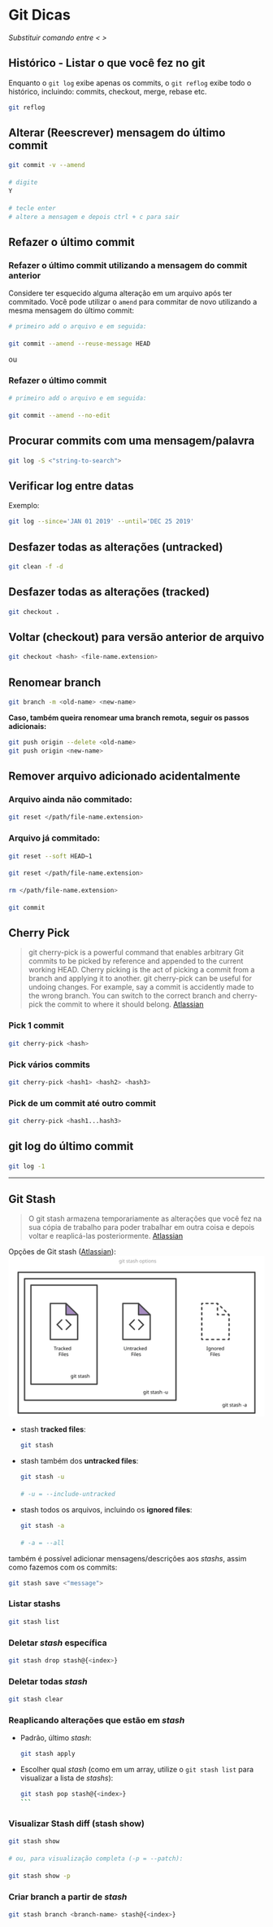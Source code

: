 # Git Dicas
*Substituir comando entre < >*

## Histórico - Listar o que você fez no git

Enquanto o `git log` exibe apenas os commits, o `git reflog` exibe todo o histórico, incluindo: commits, checkout, merge, rebase etc.

```bash
git reflog
```

## Alterar (Reescrever) mensagem do último commit

```bash
git commit -v --amend

# digite
Y

# tecle enter
# altere a mensagem e depois ctrl + c para sair
```

## Refazer o último commit

### Refazer o último commit utilizando a mensagem do commit anterior

Considere ter esquecido alguma alteração em um arquivo após ter commitado. Você pode utilizar o `amend` para commitar de novo utilizando a mesma mensagem do último commit:

```bash
# primeiro add o arquivo e em seguida:

git commit --amend --reuse-message HEAD
```

ou

### Refazer o último commit

```bash
# primeiro add o arquivo e em seguida:

git commit --amend --no-edit
```

## Procurar commits com uma mensagem/palavra

```bash
git log -S <"string-to-search">
```

## Verificar log entre datas

Exemplo:

```bash
git log --since='JAN 01 2019' --until='DEC 25 2019'
```

## Desfazer todas as alterações (untracked)

```bash
git clean -f -d
```

## Desfazer todas as alterações (tracked)

```bash
git checkout .
```

## Voltar (checkout) para versão anterior de arquivo

```bash
git checkout <hash> <file-name.extension>
```

## Renomear branch

```bash
git branch -m <old-name> <new-name>
```

**Caso, também queira renomear uma branch remota, seguir os passos adicionais:**

```bash
git push origin --delete <old-name>
git push origin <new-name>
```

## Remover arquivo adicionado acidentalmente

### Arquivo ainda não commitado:

```bash
git reset </path/file-name.extension>
```

### Arquivo já commitado:

```bash
git reset --soft HEAD~1

git reset </path/file-name.extension>

rm </path/file-name.extension>

git commit
```


## Cherry Pick

> git cherry-pick is a powerful command that enables arbitrary Git commits to be picked by reference and appended to the current working HEAD. Cherry picking is the act of picking a commit from a branch and applying it to another. git cherry-pick can be useful for undoing changes. For example, say a commit is accidently made to the wrong branch. You can switch to the correct branch and cherry-pick the commit to where it should belong.
> [Atlassian](https://www.atlassian.com/git/tutorials/cherry-pick)

### Pick 1 commit

```bash
git cherry-pick <hash>
```

### Pick vários commits

```bash
git cherry-pick <hash1> <hash2> <hash3>
```

### Pick de um commit até outro commit

```bash
git cherry-pick <hash1...hash3>
```

## git log do último commit
```bash
git log -1
```

---

## Git Stash
> O git stash armazena temporariamente as alterações que você fez na sua cópia de trabalho para poder trabalhar em outra coisa e depois voltar e reaplicá-las posteriormente.
> [Atlassian](https://www.atlassian.com/git/tutorials/saving-changes/git-stash)

Opções de Git stash ([Atlassian](https://www.atlassian.com/git/tutorials/saving-changes/git-stash)):
![Git stash options](./img/git-stash-options.svg)

- stash **tracked files**:
  ```bash
  git stash
  ```

- stash também dos **untracked files**:
  ```bash
  git stash -u

  # -u = --include-untracked
  ```

- stash todos os arquivos, incluindo os **ignored files**:
  ```bash
  git stash -a

  # -a = --all
  ```

também é possível adicionar mensagens/descrições aos *stashs*, assim como fazemos com os commits:

```bash
git stash save <"message">
```

### Listar stashs

```bash
git stash list
```

### Deletar *stash* específica

```bash
git stash drop stash@{<index>}
```

### Deletar todas *stash*

```bash
git stash clear
```

### Reaplicando alterações que estão em *stash*

- Padrão, último *stash*:
  ```bash
  git stash apply
  ```
- Escolher qual *stash* (como em um array, utilize o `git stash list` para visualizar a lista de *stashs*):
  ````bash
  git stash pop stash@{<index>}
  ```

### Visualizar Stash diff (stash show)

```bash
git stash show

# ou, para visualização completa (-p = --patch):

git stash show -p

```

### Criar branch a partir de *stash*

```bash
git stash branch <branch-name> stash@{<index>}
```



